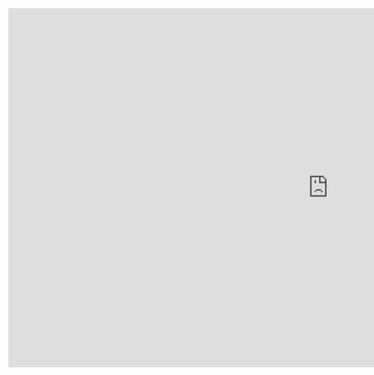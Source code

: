 <iframe width="1280" height="720" src="https://www.youtube.com/embed/qh5nHv-4aw0?list=PLC3y8-rFHvwhBRAgFinJR8KHIrCdTkZcZ" frameborder="0" allow="accelerometer; autoplay; encrypted-media; gyroscope; picture-in-picture" allowfullscreen></iframe>

